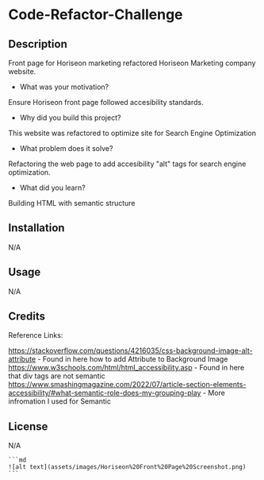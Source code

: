 # Code-Refactor-Challenge

## Description

Front page for Horiseon marketing refactored Horiseon Marketing company website. 

- What was your motivation?

Ensure Horiseon front page followed accesibility standards.

- Why did you build this project? 

This website was refactored to optimize site for Search Engine Optimization 

- What problem does it solve?

Refactoring the web page to add accesibility "alt" tags for search engine optimization. 

- What did you learn?

Building HTML with semantic structure

## Installation

N/A

## Usage

N/A

## Credits

Reference Links:

https://stackoverflow.com/questions/4216035/css-background-image-alt-attribute - Found in here how to add Attribute to Background Image
https://www.w3schools.com/html/html_accessibility.asp - Found in here that div tags are not semantic
https://www.smashingmagazine.com/2022/07/article-section-elements-accessibility/#what-semantic-role-does-my-grouping-play - More infromation I used for Semantic 


## License

N/A


    ```md
    ![alt text](assets/images/Horiseon%20Front%20Page%20Screenshot.png)
    ```